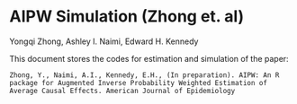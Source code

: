 AIPW Simulation (Zhong et. al)
================
Yongqi Zhong, Ashley I. Naimi, Edward H. Kennedy

This document stores the codes for estimation and simulation of the
paper:
```
Zhong, Y., Naimi, A.I., Kennedy, E.H., (In preparation). AIPW: An R package for Augmented Inverse Probability Weighted Estimation of Average Causal Effects. American Journal of Epidemiology 
```
